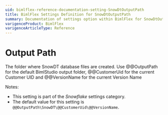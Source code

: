```yaml
---
uid: bimlflex-reference-documentation-setting-SnowDtOutputPath
title: BimlFlex Settings Definition for SnowDtOutputPath
summary: Documentation of settings option within BimlFlex for SnowDtOutputPath
varigenceProduct: BimlFlex
varigenceArticleType: Reference
---
```


# Output Path

The folder where SnowDT database files are created. Use @@OutputPath for the default BimlStudio output folder, @@CustomerUid for the current Customer UID and @@VersionName for the current Version Name

Notes:

* This setting is part of the *Snowflake* settings category.
* The default value for this setting is `@@OutputPath\SnowDT\@@CustomerUid\@@VersionName`.
